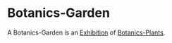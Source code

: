 # Botanics-Garden

A Botanics-Garden is an [Exhibition](610000.md) of [Botanics-Plants](260030000.md).